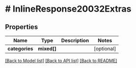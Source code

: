 # # InlineResponse20032Extras

## Properties

Name | Type | Description | Notes
------------ | ------------- | ------------- | -------------
**categories** | **mixed[]** |  | [optional]

[[Back to Model list]](../../README.md#models) [[Back to API list]](../../README.md#endpoints) [[Back to README]](../../README.md)
